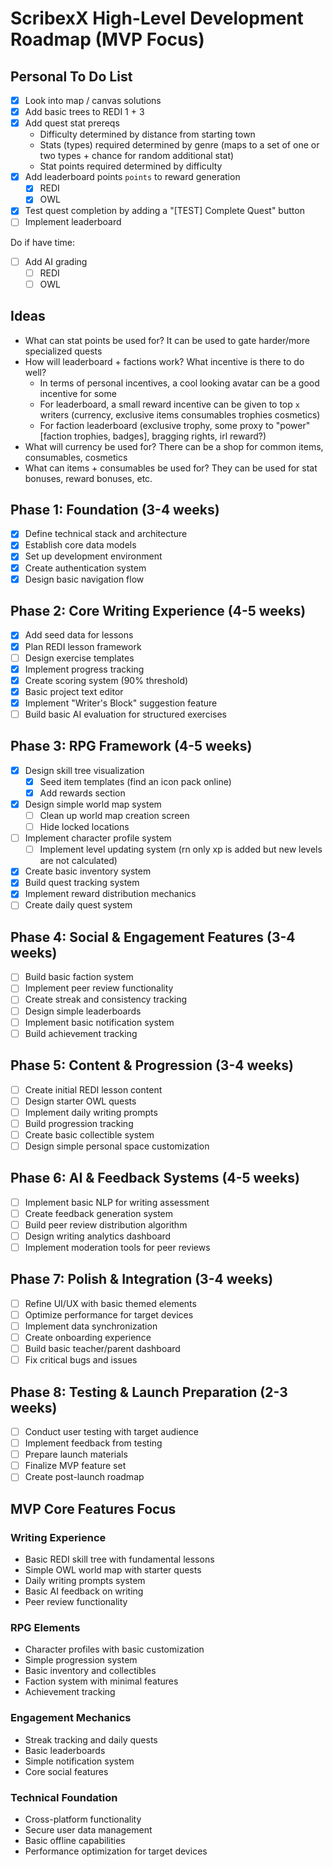 # ScribexX High-Level Development Roadmap (MVP Focus)

## Personal To Do List

- [X] Look into map / canvas solutions
- [X] Add basic trees to REDI 1 + 3
- [X] Add quest stat prereqs
  - Difficulty determined by distance from starting town
  - Stats (types) required determined by genre (maps to a set of one or two types + chance for random additional stat)
  - Stat points required determined by difficulty
- [X] Add leaderboard points `points` to reward generation
  - [X] REDI
  - [X] OWL
- [X] Test quest completion by adding a "[TEST] Complete Quest" button
- [ ] Implement leaderboard

Do if have time:
- [ ] Add AI grading
  - [ ] REDI
  - [ ] OWL

## Ideas
- What can stat points be used for? It can be used to gate harder/more specialized quests
- How will leaderboard + factions work? What incentive is there to do well?
  - In terms of personal incentives, a cool looking avatar can be a good incentive for some
  - For leaderboard, a small reward incentive can be given to top `x` writers (currency, exclusive items consumables trophies cosmetics)
  - For faction leaderboard (exclusive trophy, some proxy to "power" [faction trophies, badges], bragging rights, irl reward?)
- What will currency be used for? There can be a shop for common items, consumables, cosmetics
- What can items + consumables be used for? They can be used for stat bonuses, reward bonuses, etc.

## Phase 1: Foundation (3-4 weeks)

- [x] Define technical stack and architecture
- [x] Establish core data models
- [x] Set up development environment
- [x] Create authentication system
- [x] Design basic navigation flow

## Phase 2: Core Writing Experience (4-5 weeks)

- [x] Add seed data for lessons
- [x] Plan REDI lesson framework
- [ ] Design exercise templates
- [x] Implement progress tracking
- [x] Create scoring system (90% threshold)
- [x] Basic project text editor
- [x] Implement "Writer's Block" suggestion feature
- [ ] Build basic AI evaluation for structured exercises

## Phase 3: RPG Framework (4-5 weeks)

- [X] Design skill tree visualization
  - [X] Seed item templates (find an icon pack online)
  - [X] Add rewards section
- [X] Design simple world map system
  - [ ] Clean up world map creation screen
  - [ ] Hide locked locations
- [ ] Implement character profile system
  - [ ] Implement level updating system (rn only xp is added but new levels are not calculated)
- [X] Create basic inventory system
- [X] Build quest tracking system
- [X] Implement reward distribution mechanics
- [ ] Create daily quest system

## Phase 4: Social & Engagement Features (3-4 weeks)

- [ ] Build basic faction system
- [ ] Implement peer review functionality
- [ ] Create streak and consistency tracking
- [ ] Design simple leaderboards
- [ ] Implement basic notification system
- [ ] Build achievement tracking

## Phase 5: Content & Progression (3-4 weeks)

- [ ] Create initial REDI lesson content
- [ ] Design starter OWL quests
- [ ] Implement daily writing prompts
- [ ] Build progression tracking
- [ ] Create basic collectible system
- [ ] Design simple personal space customization

## Phase 6: AI & Feedback Systems (4-5 weeks)

- [ ] Implement basic NLP for writing assessment
- [ ] Create feedback generation system
- [ ] Build peer review distribution algorithm
- [ ] Design writing analytics dashboard
- [ ] Implement moderation tools for peer reviews

## Phase 7: Polish & Integration (3-4 weeks)

- [ ] Refine UI/UX with basic themed elements
- [ ] Optimize performance for target devices
- [ ] Implement data synchronization
- [ ] Create onboarding experience
- [ ] Build basic teacher/parent dashboard
- [ ] Fix critical bugs and issues

## Phase 8: Testing & Launch Preparation (2-3 weeks)

- [ ] Conduct user testing with target audience
- [ ] Implement feedback from testing
- [ ] Prepare launch materials
- [ ] Finalize MVP feature set
- [ ] Create post-launch roadmap

## MVP Core Features Focus

### Writing Experience

- Basic REDI skill tree with fundamental lessons
- Simple OWL world map with starter quests
- Daily writing prompts system
- Basic AI feedback on writing
- Peer review functionality

### RPG Elements

- Character profiles with basic customization
- Simple progression system
- Basic inventory and collectibles
- Faction system with minimal features
- Achievement tracking

### Engagement Mechanics

- Streak tracking and daily quests
- Basic leaderboards
- Simple notification system
- Core social features

### Technical Foundation

- Cross-platform functionality
- Secure user data management
- Basic offline capabilities
- Performance optimization for target devices
